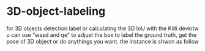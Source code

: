 # 3D-object-labeling
for 3D objects detection label or calculating the 3D IoU with the Kiiti devkitw
u can use "wasd and qe" to adjust the box to label the ground truth, get the pose of 3D object or do anythings you want.
the instance is shwon as follow
